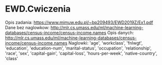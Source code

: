 # EWD.Cwiczenia

Opis zadania: https://www.mimuw.edu.pl/~bp209493/EWD2019Z/Ex1.pdf
Dane bez naglowkow: http://mlr.cs.umass.edu/ml/machine-learning-databases/census-income/census-income.names
Opis danych: http://mlr.cs.umass.edu/ml/machine-learning-databases/census-income/census-income.names
Naglowki: 'age', 'workclass', 'fnlwgt', 'education', 'education-num', 'marital-status', 'occupation', 'relationship', 'race', 'sex', 'capital-gain', 'capital-loss', 'hours-per-week', 'native-country', 'class'
